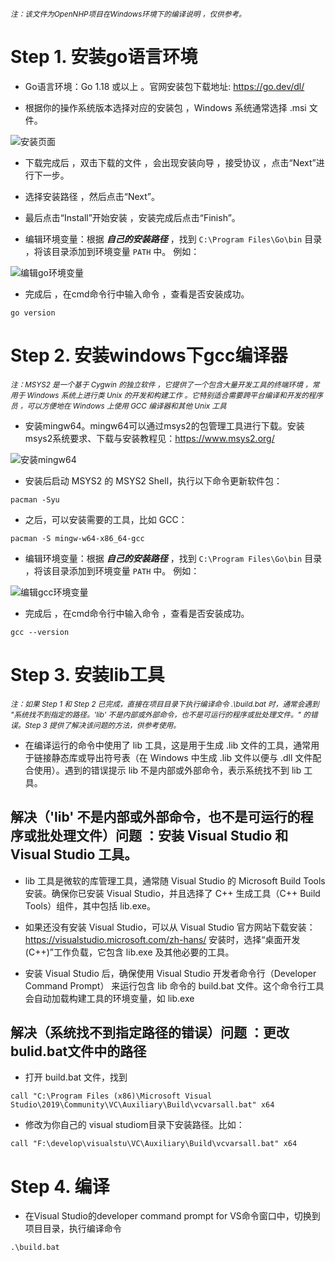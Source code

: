   <small>*注：该文件为OpenNHP项目在Windows环境下的编译说明 ，仅供参考。*</small>

  # Step 1. 安装go语言环境

  - Go语言环境：Go 1.18 或以上 。官网安装包下载地址: https://go.dev/dl/

  
  - 根据你的操作系统版本选择对应的安装包 ，Windows 系统通常选择 .msi 文件。
  
   ![安装页面](/images/install_go.png)

  - 下载完成后 ，双击下载的文件 ，会出现安装向导 ，接受协议 ，点击“Next”进行下一步。
  
  - 选择安装路径 ，然后点击“Next”。
  
  - 最后点击“Install”开始安装 ，安装完成后点击“Finish”。
  
  - 编辑环境变量：根据 ***自己的安装路径*** ，找到 `C:\Program Files\Go\bin` 目录 ，将该目录添加到环境变量 `PATH` 中。
  例如：

   ![编辑go环境变量](/images/Edit_Enviroment.png)

  - 完成后 ，在cmd命令行中输入命令 ，查看是否安装成功。<br>
  
  `go version`
  

  # Step 2. 安装windows下gcc编译器

<small>*注：MSYS2 是一个基于 Cygwin 的独立软件 ，它提供了一个包含大量开发工具的终端环境 ，常用于 Windows 系统上进行类 Unix 的开发和构建工作 。它特别适合需要跨平台编译和开发的程序员 ，可以方便地在 Windows 上使用 GCC 编译器和其他 Unix 工具*</small>

  - 安装mingw64。mingw64可以通过msys2的包管理工具进行下载。安装msys2系统要求、下载与安装教程见：https://www.msys2.org/
  
   ![安装mingw64](/images/install_msys2.png)

  - 安装后启动 MSYS2 的 MSYS2 Shell，执行以下命令更新软件包：<br>
  
  `pacman -Syu`

  - 之后，可以安装需要的工具，比如 GCC：<br>
  
  `pacman -S mingw-w64-x86_64-gcc`

  - 编辑环境变量：根据 ***自己的安装路径*** ，找到 `C:\Program Files\Go\bin` 目录 ，将该目录添加到环境变量 `PATH` 中。
  例如：

   ![编辑gcc环境变量](/images/Edit_env_msys2.png)

  - 完成后 ，在cmd命令行中输入命令 ，查看是否安装成功。<br>
  
  `gcc --version`

  # Step 3. 安装lib工具

  <small>*注：如果 Step 1 和 Step 2 已完成，直接在项目目录下执行编译命令 .\build.bat 时，通常会遇到 "系统找不到指定的路径。'lib' 不是内部或外部命令，也不是可运行的程序或批处理文件。" 的错误。Step 3 提供了解决该问题的方法，供参考使用。*</small>

  - 在编译运行的命令中使用了 lib 工具，这是用于生成 .lib 文件的工具，通常用于链接静态库或导出符号表（在 Windows 中生成 .lib 文件以便与 .dll 文件配合使用）。遇到的错误提示 lib 不是内部或外部命令，表示系统找不到 lib 工具。
  
  ## 解决（'lib' 不是内部或外部命令，也不是可运行的程序或批处理文件）问题 ：安装 Visual Studio 和 Visual Studio 工具。

  - lib 工具是微软的库管理工具，通常随 Visual Studio 的 Microsoft Build Tools 安装。确保你已安装 Visual Studio，并且选择了 C++ 生成工具（C++ Build Tools）组件，其中包括 lib.exe。

  - 如果还没有安装 Visual Studio，可以从 Visual Studio 官方网站下载安装：https://visualstudio.microsoft.com/zh-hans/ 
安装时，选择“桌面开发(C++)”工作负载，它包含 lib.exe 及其他必要的工具。

  - 安装 Visual Studio 后，确保使用 Visual Studio 开发者命令行（Developer Command Prompt） 来运行包含 lib 命令的 build.bat 文件。这个命令行工具会自动加载构建工具的环境变量，如 lib.exe
  
  ## 解决（系统找不到指定路径的错误）问题 ：更改bulid.bat文件中的路径

  - 打开 build.bat 文件，找到<br> 
  
  `call "C:\Program Files (x86)\Microsoft Visual Studio\2019\Community\VC\Auxiliary\Build\vcvarsall.bat" x64`

  - 修改为你自己的 visual studiom目录下安装路径。比如：<br>

  `call "F:\develop\visualstu\VC\Auxiliary\Build\vcvarsall.bat" x64`
  
  # Step 4. 编译

   - 在Visual Studio的developer command prompt for VS命令窗口中，切换到项目目录，执行编译命令<br>
  
  `.\build.bat`

  



  





  


